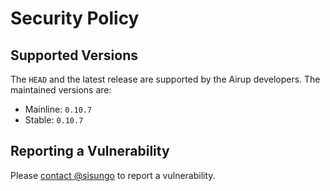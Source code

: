 # Security Policy

## Supported Versions
The `HEAD` and the latest release are supported by the Airup developers. The maintained versions are:
 - Mainline: `0.10.7`
 - Stable: `0.10.7`

## Reporting a Vulnerability
Please [contact @sisungo](mailto:sisungo@icloud.com) to report a vulnerability.
